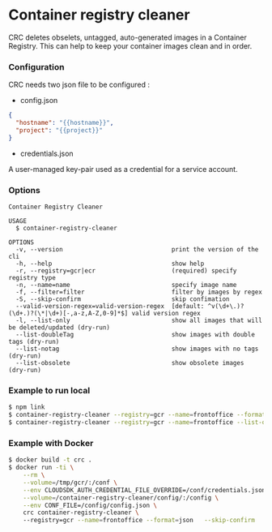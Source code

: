 # Container registry cleaner

CRC deletes obselets, untagged, auto-generated images in a Container Registry. This can help to keep your container images clean and in order.

### Configuration

CRC needs two json file to be configured :

- config.json

```json
{
  "hostname": "{{hostname}}",
  "project": "{{project}}"
}
```

- credentials.json

A user-managed key-pair used as a credential for a service account.

### Options

```
Container Registry Cleaner

USAGE
  $ container-registry-cleaner

OPTIONS
  -v, --version                              print the version of the cli
  -h, --help                                 show help
  -r, --registry=gcr|ecr                     (required) specify registry type
  -n, --name=name                            specify image name
  -f, --filter=filter                        filter by images by regex
  -S, --skip-confirm                         skip confimation
  --valid-version-regex=valid-version-regex  [default: ^v(\d+\.)?(\d+.)?(\*|\d+)[-,a-z,A-Z,0-9]*$] valid version regex
  -l, --list-only                            show all images that will be deleted/updated (dry-run)
  --list-doubleTag                           show images with double tags (dry-run)
  --list-notag                               show images with no tags (dry-run)
  --list-obsolete                            show obsolete images (dry-run)
```

### Example to run local
```bash 
$ npm link
$ container-registry-cleaner --registry=gcr --name=frontoffice --format=json --skip-confirm 
$ container-registry-cleaner --registry=gcr --name=frontoffice --list-obsolete  --valid-version-regex="v\d.\d.\d|v\d.\d.\d[-,a-z,A-Z,0-9]*|latest"
```

### Example with Docker

```bash
$ docker build -t crc .
$ docker run -ti \
	--rm \
	--volume=/tmp/gcr/:/conf \
	--env CLOUDSDK_AUTH_CREDENTIAL_FILE_OVERRIDE=/conf/credentials.json \
	--volume=/container-registry-cleaner/config/:/config \
	--env CONF_FILE=/config/config.json \
	crc container-registry-cleaner \ 
    --registry=gcr --name=frontoffice --format=json   --skip-confirm 
```
